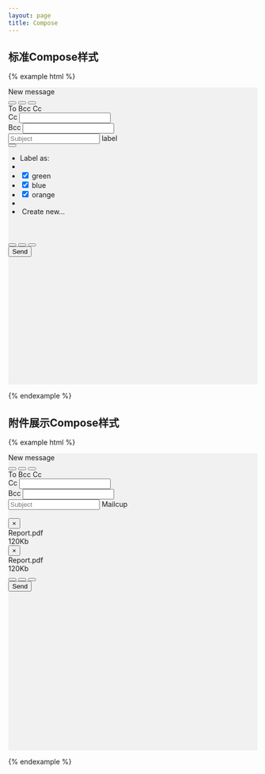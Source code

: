 ```yaml
---
layout: page
title: Compose
---
```


## 标准Compose样式

{% example html %}

<link rel="stylesheet" href="../bower_components/selectize/dist/css/selectize.bootstrap3.css ">
<script type="text/javascript" src="../bower_components/jquery/dist/jquery.js"></script>
<script type="text/javascript" src="../bower_components/selectize/dist/js/standalone/selectize.min.js"></script>
<script type="text/javascript" src="../bower_components/angular/angular.js"></script>
<script type="text/javascript" src="../bower_components/angular-selectize2/dist/selectize.js"></script>

<div style='height:600px;width:100%;background-color:#f1f1f1'>
  <div class='mc-compose'>
    <div class='mc-compose-header'>
      <div class='mc-compose-title'>New message</div>
      <button type="button" class="mc-button-nobg">
        <span class="mc-icon-close"></span>
      </button>
      <button type="button" class="mc-button-nobg">
        <span class="mc-icon-focus"></span>
      </button>
      <button type="button" class="mc-button-nobg">
        <span class="mc-icon-unfocus"></span>
      </button>
    </div>
    <div class='mc-compose-body'>
      <div class="mc-compose-body-label to">
        <div style="float:left">
          To&nbsp;
        </div>
        <div class="mc-select" ng-app="mailcup" ng-controller="mailcupCtrl">
          <selectize config='myConfig' options='myOptions' ng-model="myModel"></selectize>
        </div>
        <span class="mc-cc bcc">Bcc</span>
        <span class="mc-cc cc">Cc</span>
      </div>
      <div class="mc-compose-body-label cc">
        <div style="float:left">
        Cc&nbsp;
        </div>
        <input />
      </div>
      <div class="mc-compose-body-label bcc">
        <div style="float:left">
          Bcc&nbsp;
        </div>
        <input />
      </div>
      <div class="mc-compose-body-label">
        <input placeholder="Subject" />
        <span class="mc-label-info">label</span>
        <div class="btn-group">
          <button type="button" class="mc-button-nobg dropdown-toggle" data-toggle="dropdown" aria-expanded="false">
            <span class="mc-icon-label"></span>
          </button>
          <ul class="dropdown-menu" role="menu" id="mc-label-select">
            <li><a>Label as:</a></li>
            <li class="divider"></li>
            <li><a><input type="checkbox" id="mc-checkbox-green" checked/><label for="mc-checkbox-green"></label> green</a></li>
            <li><a><input type="checkbox" id="mc-checkbox-blue" checked/><label for="mc-checkbox-blue"></label> blue</a></li>
            <li><a><input type="checkbox" id="mc-checkbox-orange" checked/><label for="mc-checkbox-orange"></label> orange</a></li>
            <li class="divider"></li>
            <li><a class="mc-icon-plus"> &nbsp;Create new...</a></li>
          </ul>
        </div>
      </div>
      <div class='mc-compose-body-editor' contenteditable="true">
      </div>
    </div>
    <div class='mc-compose-footer'>
     <div class='mc-compose-footer-left'>
       <button type="button" class="mc-button-nobg">
         <span class="mc-icon-clip"></span>
       </button>
       <button type="button" class="mc-button-nobg">
         <span class="mc-icon-text"></span>
       </button>
       <button type="button" class="mc-button-nobg">
         <span class="mc-icon-template"></span>
       </button>
     </div>
     <div class='mc-compose-footer-right'>
       <button class='mc-button-primary'>Send</button>
     </div>
   </div>
  </div>
</div>

<script type="text/javascript">
  $('span.cc').click(function() {
    $('span.cc').css('display', 'none');
    $('.mc-compose-body-label.cc').css('display', 'block');
    $('.mc-compose-body-label.cc input').blur(function() {
      if (!$(this).val()) {
        $('.mc-compose-body-label.cc').css('display', 'none');
        $('span.cc').css('display', 'block');
      }
    });
  });
  $('span.bcc').click(function() {
    $('span.bcc').css('display', 'none');
    $('.mc-compose-body-label.bcc').css('display', 'block');
    $('.mc-compose-body-label.bcc input').blur(function() {
      if (!$(this).val()) {
        $('.mc-compose-body-label.bcc').css('display', 'none');
        $('span.bcc').css('display', 'block');
      }
    });
  });

angular.module('mailcup', ['selectize']).controller('mailcupCtrl', function($scope) {
  $scope.myModel = 1;

  $scope.myOptions = [
    {address: 'chun@mailcup.com', name: 'Spectrometer'},
    {address: 'zhao@mailcup.com', name: 'Star Chart'},
    {address: 'chai@mailcup.com', name: 'Three'},
    {address: 'gb@mailcup.com', name: 'Second'},
    {address: 'ck@mailcup.com', name: 'Four five'}
  ];

  $scope.dbclick = function() {
    console.log('DBCLICK');
  };

  $scope.myConfig = {
    create: true,
    valueField: 'address',
    labelField: 'name',
    delimiter: '|',
    searchField: ['name', 'address'],
    placeholder: 'Input emial address',
    onInitialize: function(selectize){
      // receives the selectize object as an argument
    },
    render: {
        item: function(item, escape) {
          // console.log('item', item)
          return '<div>' +
              (item.name ? '<span class="name" ng-click="dbclick()">' + escape(item.name) + '</span>' : '')
              + '</div>';
        },
        option: function(item, escape) {
          var label = item.name || item.address;
          var caption = item.name ? item.address : null;
          return '<div>' +
              '<span class="name" style="color:#000">' + escape(label) + '</span>' +
              (caption ? '<span class="email" style="color:#000">' + escape('<' + caption + '>') + '</span>' : '') +
          '</div>';
        }
      },
    // maxItems: 5
  };
});

</script>
{% endexample %}

## 附件展示Compose样式

{% example html %}

<link rel="stylesheet" href="../bower_components/selectize/dist/css/selectize.bootstrap3.css ">
<script type="text/javascript" src="../bower_components/jquery/dist/jquery.js"></script>
<script type="text/javascript" src="../bower_components/selectize/dist/js/standalone/selectize.min.js"></script>
<script type="text/javascript" src="../bower_components/angular/angular.js"></script>
<script type="text/javascript" src="../bower_components/angular-selectize2/dist/selectize.js"></script>

<div style='height:600px;width:100%;background-color:#f1f1f1'>
  <div class='mc-compose'>
    <div class='mc-compose-header'>
      <div class='mc-compose-title'>New message</div>
      <button type="button" class="mc-button-nobg">
        <span class="mc-icon-close"></span>
      </button>
      <button type="button" class="mc-button-nobg">
        <span class="mc-icon-focus"></span>
      </button>
      <button type="button" class="mc-button-nobg">
        <span class="mc-icon-unfocus"></span>
      </button>
    </div>
    <div class='mc-compose-body'>
      <div class="mc-compose-body-label to">
        <div style="float:left">
          To&nbsp;
        </div>
        <div class="mc-select" ng-app="mailcup" ng-controller="mailcupCtrl">
          <selectize config='myConfig' options='myOptions' ng-model="myModel"></selectize>
        </div>
        <span class="mc-cc bcc">Bcc</span>
        <span class="mc-cc cc">Cc</span>
      </div>
      <div class="mc-compose-body-label cc">
        <div style="float:left">
        Cc&nbsp;
        </div>
        <input />
      </div>
      <div class="mc-compose-body-label bcc">
        <div style="float:left">
          Bcc&nbsp;
        </div>
        <input />
      </div>
      <div class="mc-compose-body-label">
        <input placeholder="Subject" />
        <span class="mc-label-info">Mailcup</span>
        <span class="mc-icon-label mc-span-right"></span>
      </div>
      <div class='mc-compose-body-editor' contenteditable="true">
      </div>
      <div class="mc-compose-body-editor">
      <div class="mc-col-xs-6 alert alert-dismissible">
        <div class="alert mc-alert alert-dismissible">
          <button type="button" role="alert" data-dismiss="alert" aria-label="Close" class="close mc-alert-close"><span aria-hidden="true">&times;</span></button>
          <div class="mc-alert-text">
            <span class="mc-attachment-doc"></span>
          </div>
          <div class="mc-alert-text">
            <div class="mc-alert-title">Report.pdf</div>
            <div class="mc-alert-filesize">120Kb</div>
          </div>
        </div>
        </div>
        <div class="mc-col-xs-6 alert alert-dismissible">
        <div class="mc-alert">
          <button type="button" role="alert" data-dismiss="alert" aria-label="Close" class="close mc-alert-close"><span aria-hidden="true">&times;</span></button>
          <div class="mc-alert-text">
            <span class="mc-attachment-doc"></span>
          </div>
          <div class="mc-alert-text">
            <div class="mc-alert-title">Report.pdf</div>
            <div class="mc-alert-filesize">120Kb</div>
          </div>
        </div>
        </div>
      </div>
    </div>
    <div class='mc-compose-footer'>
     <div class='mc-compose-footer-left'>
       <button type="button" class="mc-button-nobg">
         <span class="mc-icon-clip"></span>
       </button>
       <button type="button" class="mc-button-nobg">
         <span class="mc-icon-text"></span>
       </button>
       <button type="button" class="mc-button-nobg">
         <span class="mc-icon-template"></span>
       </button>
     </div>
     <div class='mc-compose-footer-right'>
       <button class='mc-button-primary'>Send</button>
     </div>
   </div>
  </div>
</div>

<script type="text/javascript">
  $('span.cc').click(function() {
    $('span.cc').css('display', 'none');
    $('.mc-compose-body-label.cc').css('display', 'block');
    $('.mc-compose-body-label.cc input').blur(function() {
      if (!$(this).val()) {
        $('.mc-compose-body-label.cc').css('display', 'none');
        $('span.cc').css('display', 'block');
      }
    });
  });
  $('span.bcc').click(function() {
    $('span.bcc').css('display', 'none');
    $('.mc-compose-body-label.bcc').css('display', 'block');
    $('.mc-compose-body-label.bcc input').blur(function() {
      if (!$(this).val()) {
        $('.mc-compose-body-label.bcc').css('display', 'none');
        $('span.bcc').css('display', 'block');
      }
    });
  });

angular.module('mailcup', ['selectize']).controller('mailcupCtrl', function($scope) {
  $scope.myModel = 1;

  $scope.myOptions = [
    {address: 'chun@mailcup.com', name: 'Spectrometer'},
    {address: 'zhao@mailcup.com', name: 'Star Chart'},
    {address: 'chai@mailcup.com', name: 'Three'},
    {address: 'gb@mailcup.com', name: 'Second'},
    {address: 'ck@mailcup.com', name: 'Four five'}
  ];

  $scope.dbclick = function() {
    console.log('DBCLICK');
  };

  $scope.myConfig = {
    create: true,
    valueField: 'address',
    labelField: 'name',
    delimiter: '|',
    searchField: ['name', 'address'],
    placeholder: 'Input emial address',
    onInitialize: function(selectize){
      // receives the selectize object as an argument
    },
    render: {
        item: function(item, escape) {
          // console.log('item', item)
          return '<div>' +
              (item.name ? '<span class="name" ng-click="dbclick()">' + escape(item.name) + '</span>' : '')
              + '</div>';
        },
        option: function(item, escape) {
          var label = item.name || item.address;
          var caption = item.name ? item.address : null;
          return '<div>' +
              '<span class="name" style="color:#000">' + escape(label) + '</span>' +
              (caption ? '<span class="email" style="color:#000">' + escape('<' + caption + '>') + '</span>' : '') +
          '</div>';
        }
      },
    // maxItems: 5
  };
});

</script>
{% endexample %}